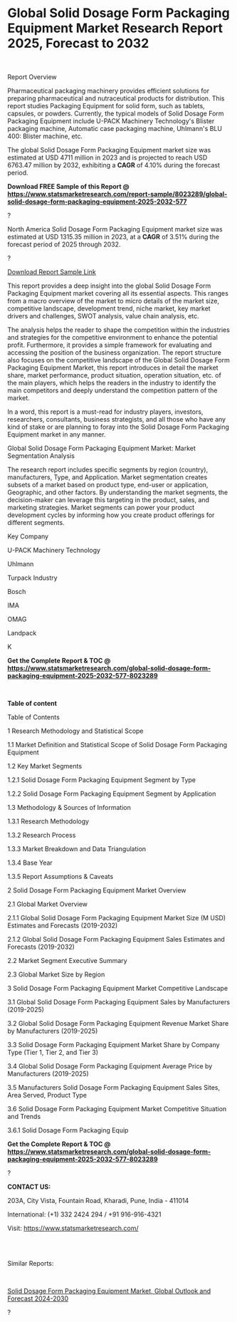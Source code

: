 <h1>Global Solid Dosage Form Packaging Equipment Market Research Report 2025, Forecast to 2032</h1><br/><p>Report Overview</p>
 
 
 
 <p>Pharmaceutical packaging machinery provides efficient solutions for preparing pharmaceutical and nutraceutical products for distribution. This report studies Packaging Equipment for solid form, such as tablets, capsules, or powders. Currently, the typical models of Solid Dosage Form Packaging Equipment include U-PACK Machinery Technology&#39;s Blister packaging machine, Automatic case packaging machine, Uhlmann&#39;s BLU 400: Blister machine, etc.</p>
 
 
 
 <p>The global Solid Dosage Form Packaging Equipment market size was estimated at USD 4711 million in 2023 and is projected to reach USD 6763.47 million by 2032, exhibiting a <strong>CAGR</strong> of 4.10% during the forecast period.</p>
 
 
 
 <div><b>Download FREE Sample of this Report @ <a href="https://www.statsmarketresearch.com/download-free-sample/8023289/global-solid-dosage-form-packaging-equipment-2025-2032-577">https://www.statsmarketresearch.com/report-sample/8023289/global-solid-dosage-form-packaging-equipment-2025-2032-577</a></b></div>
 
 
 
 <p>? </p>
 
 
 
 <p>North America Solid Dosage Form Packaging Equipment market size was estimated at USD 1315.35 million in 2023, at a <strong>CAGR</strong> of 3.51% during the forecast period of 2025 through 2032.</p>
 
 
 
 <p>? </p>
 
 
 
 <p><a href="https://www.statsmarketresearch.com/download-free-sample/8023289/global-solid-dosage-form-packaging-equipment-2025-2032-577">Download Report Sample Link</a></p>
 
 
 
 <p>This report provides a deep insight into the global Solid Dosage Form Packaging Equipment market covering all its essential aspects. This ranges from a macro overview of the market to micro details of the market size, competitive landscape, development trend, niche market, key market drivers and challenges, SWOT analysis, value chain analysis, etc.</p>
 
 
 
 <p>The analysis helps the reader to shape the competition within the industries and strategies for the competitive environment to enhance the potential profit. Furthermore, it provides a simple framework for evaluating and accessing the position of the business organization. The report structure also focuses on the competitive landscape of the Global Solid Dosage Form Packaging Equipment Market, this report introduces in detail the market share, market performance, product situation, operation situation, etc. of the main players, which helps the readers in the industry to identify the main competitors and deeply understand the competition pattern of the market.</p>
 
 
 
 <p>In a word, this report is a must-read for industry players, investors, researchers, consultants, business strategists, and all those who have any kind of stake or are planning to foray into the Solid Dosage Form Packaging Equipment market in any manner.</p>
 
 
 
 <p>Global Solid Dosage Form Packaging Equipment Market: Market Segmentation Analysis</p>
 
 
 
 <p>The research report includes specific segments by region (country), manufacturers, Type, and Application. Market segmentation creates subsets of a market based on product type, end-user or application, Geographic, and other factors. By understanding the market segments, the decision-maker can leverage this targeting in the product, sales, and marketing strategies. Market segments can power your product development cycles by informing how you create product offerings for different segments.</p>
 
 
 
 <p>Key Company</p>
 
 
 
 <p>U-PACK Machinery Technology</p>
 
 
 
 <p>Uhlmann</p>
 
 
 
 <p>Turpack Industry</p>
 
 
 
 <p>Bosch</p>
 
 
 
 <p>IMA</p>
 
 
 
 <p>OMAG</p>
 
 
 
 <p>Landpack</p>
 
 
 
 <p>K</p>
 
 
 
 <div><b>Get the Complete Report & TOC @ <a href="https://www.statsmarketresearch.com/global-solid-dosage-form-packaging-equipment-2025-2032-577-8023289">https://www.statsmarketresearch.com/global-solid-dosage-form-packaging-equipment-2025-2032-577-8023289</a></b></div>
 
 
 
 <p><br />
 
 <b>Table of content</b></p>
 
 
 
 <p>Table of Contents<br />
 
 1 Research Methodology and Statistical Scope<br />
 
 1.1 Market Definition and Statistical Scope of Solid Dosage Form Packaging Equipment<br />
 
 1.2 Key Market Segments<br />
 
 1.2.1 Solid Dosage Form Packaging Equipment Segment by Type<br />
 
 1.2.2 Solid Dosage Form Packaging Equipment Segment by Application<br />
 
 1.3 Methodology & Sources of Information<br />
 
 1.3.1 Research Methodology<br />
 
 1.3.2 Research Process<br />
 
 1.3.3 Market Breakdown and Data Triangulation<br />
 
 1.3.4 Base Year<br />
 
 1.3.5 Report Assumptions & Caveats<br />
 
 2 Solid Dosage Form Packaging Equipment Market Overview<br />
 
 2.1 Global Market Overview<br />
 
 2.1.1 Global Solid Dosage Form Packaging Equipment Market Size (M USD) Estimates and Forecasts (2019-2032)<br />
 
 2.1.2 Global Solid Dosage Form Packaging Equipment Sales Estimates and Forecasts (2019-2032)<br />
 
 2.2 Market Segment Executive Summary<br />
 
 2.3 Global Market Size by Region<br />
 
 3 Solid Dosage Form Packaging Equipment Market Competitive Landscape<br />
 
 3.1 Global Solid Dosage Form Packaging Equipment Sales by Manufacturers (2019-2025)<br />
 
 3.2 Global Solid Dosage Form Packaging Equipment Revenue Market Share by Manufacturers (2019-2025)<br />
 
 3.3 Solid Dosage Form Packaging Equipment Market Share by Company Type (Tier 1, Tier 2, and Tier 3)<br />
 
 3.4 Global Solid Dosage Form Packaging Equipment Average Price by Manufacturers (2019-2025)<br />
 
 3.5 Manufacturers Solid Dosage Form Packaging Equipment Sales Sites, Area Served, Product Type<br />
 
 3.6 Solid Dosage Form Packaging Equipment Market Competitive Situation and Trends<br />
 
 3.6.1 Solid Dosage Form Packaging Equip</p>
 
 
 
 <div><b>Get the Complete Report & TOC @ <a href="https://www.statsmarketresearch.com/global-solid-dosage-form-packaging-equipment-2025-2032-577-8023289">https://www.statsmarketresearch.com/global-solid-dosage-form-packaging-equipment-2025-2032-577-8023289</a></b></div>
 
 
 
 <p>? </p>
 
 
 
 <p><b>CONTACT US:</b><br />
 
 203A, City Vista, Fountain Road, Kharadi, Pune, India - 411014<br />
 
 International: (+1) 332 2424 294 / +91 916-916-4321<br />
 
 Visit: <a href="https://www.statsmarketresearch.com/">https://www.statsmarketresearch.com/</a><br />
 
 <br />
 
 <br />
 
 Similar Reports:<br />
 
 <br />
 
 <a href="https://www.statsmarketresearch.com/global-solid-dosage-form-packaging-equipment-forecast-2024-2030-251-7926685">Solid Dosage Form Packaging Equipment Market, Global Outlook and Forecast 2024-2030</a><br />
 
 ? </p>
